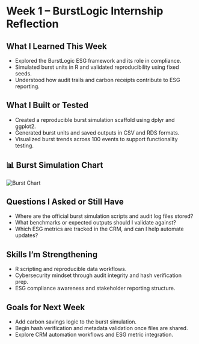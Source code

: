 
# Week 1 – BurstLogic Internship Reflection

## What I Learned This Week
- Explored the BurstLogic ESG framework and its role in compliance.
- Simulated burst units in R and validated reproducibility using fixed seeds.
- Understood how audit trails and carbon receipts contribute to ESG reporting.

## What I Built or Tested
- Created a reproducible burst simulation scaffold using dplyr and ggplot2.
- Generated burst units and saved outputs in CSV and RDS formats.
- Visualized burst trends across 100 events to support functionality testing.

## 📊 Burst Simulation Chart

![Burst Chart](burst_chart_v1.png)


## Questions I Asked or Still Have
- Where are the official burst simulation scripts and audit log files stored?
- What benchmarks or expected outputs should I validate against?
- Which ESG metrics are tracked in the CRM, and can I help automate updates?

## Skills I’m Strengthening
- R scripting and reproducible data workflows.
- Cybersecurity mindset through audit integrity and hash verification prep.
- ESG compliance awareness and stakeholder reporting structure.

## Goals for Next Week
- Add carbon savings logic to the burst simulation.
- Begin hash verification and metadata validation once files are shared.
- Explore CRM automation workflows and ESG metric integration.



